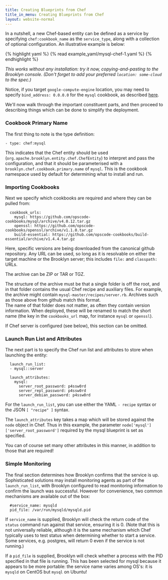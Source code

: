 ```yaml
---
title: Creating Blueprints from Chef
title_in_menu: Creating Blueprints from Chef
layout: website-normal
---
```


In a nutshell, a new Chef-based entity can be defined as a service by specifying
`chef:cookbook_name` as the `service_type`, along with a collection of optional configuration.
An illustrative example is below:

{% highlight yaml %}
{% read example_yaml/mysql-chef-1.yaml %}
{% endhighlight %}

*This works without any installation: try it now, copying-and-pasting to the Brooklyn console.
(Don't forget to add your preferred `location: some-cloud` to the spec.)*  

Notice, if you target `google-compute-engine` location, you may need to specify `bind_address: 0.0.0.0` for the `mysql` cookbook, as described [here](https://github.com/sous-chefs/mysql/blob/main/documentation/resource_mysql_service.md).

We'll now walk through the important constituent parts,
and then proceed to describing things which can be done to simplify the deployment.


### Cookbook Primary Name

The first thing to note is the type definition:

    - type: chef:mysql

This indicates that the Chef entity should be used (`org.apache.brooklyn.entity.chef.ChefEntity`) 
to interpret and pass the configuration,
and that it should be parameterised with a `brooklyn.chef.cookbook.primary.name` of `mysql`.
This is the cookbook namespace used by default for determining what to install and run.


### Importing Cookbooks

Next we specify which cookbooks are required and where they can be pulled from:

      cookbook_urls:
        mysql: https://github.com/opscode-cookbooks/mysql/archive/v4.0.12.tar.gz
        openssl: https://github.com/opscode-cookbooks/openssl/archive/v1.1.0.tar.gz
        build-essential: https://github.com/opscode-cookbooks/build-essential/archive/v1.4.4.tar.gz

Here, specific versions are being downloaded from the canonical github repository.
Any URL can be used, so long as it is resolvable on either the target machine or the
Brooklyn server; this includes `file:` and `classpath:` URLs.

The archive can be ZIP or TAR or TGZ.

The structure of the archive must be that a single folder is off the root,
and in that folder contains the usual Chef recipe and auxiliary files.
For example, the archive might contain `mysql-master/recipes/server.rb`.
Archives such as those above from github match this format.  
The name of that folder does not matter, as often they contain version information.
When deployed, these will be renamed to match the short name (the key in the `cookbooks_url` map,
for instance `mysql` or `openssl`).

If Chef server is configured (see below), this section can be omitted.


### Launch Run List and Attributes

The next part is to specify the Chef run list and attributes to store when launching the entity: 

      launch_run_list:
      - mysql::server
      
      launch_attributes:
        mysql:
          server_root_password: p4ssw0rd
          server_repl_password: p4ssw0rd
          server_debian_password: p4ssw0rd

For the `launch_run_list`, you can use either the YAML `- recipe` syntax or the JSON `[ "recipe" ]` syntax.

The `launch_attributes` key takes a map which will be stored against the `node` object in Chef.
Thus in this example, the parameter `node['mysql']['server_root_password']` required by the mysql blueprint
is set as specified.

You can of course set many other attributes in this manner, in addition to those that are required!  


### Simple Monitoring

The final section determines how Brooklyn confirms that the service is up.
Sophisticated solutions may install monitoring agents as part of the `launch_run_list`,
with Brooklyn configured to read monitoring information to confirm the launch was successful.
However for convenience, two common mechanisms are available out of the box:

      #service_name: mysqld
      pid_file: /var/run/mysqld/mysqld.pid

If `service_name` is supplied, Brooklyn will check the return code of the `status` command
run against that service, ensuring it is 0.  (Note that this is not universally reliable,
although it is the same mechanism which Chef typically uses to test status when determining
whether to start a service. Some services, e.g. postgres, will return 0 even if the service
is not running.)

If a `pid_file` is supplied, Brooklyn will check whether a process with the PID specified in that
file is running. This has been selected for mysql because it appears to be more portable:
the service name varies among OS's:  it is `mysqld` on CentOS but `mysql` on Ubuntu!



